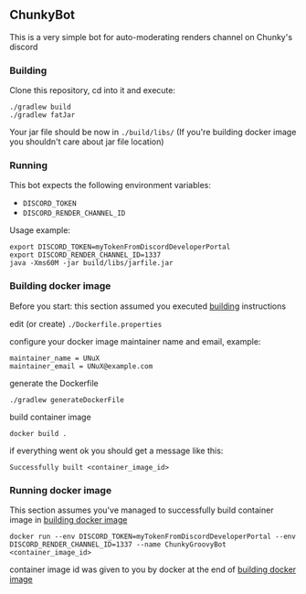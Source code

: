 ## ChunkyBot
This is a very simple bot for auto-moderating renders channel on Chunky's discord

### Building
Clone this repository, cd into it and execute:

```
./gradlew build
./gradlew fatJar
```

Your jar file should be now in `./build/libs/`
(If you're building docker image you shouldn't care about jar file location)

### Running
This bot expects the following environment variables:

- `DISCORD_TOKEN`
- `DISCORD_RENDER_CHANNEL_ID`

Usage example:
```
export DISCORD_TOKEN=myTokenFromDiscordDeveloperPortal
export DISCORD_RENDER_CHANNEL_ID=1337
java -Xms60M -jar build/libs/jarfile.jar
```

### Building docker image
Before you start: this section assumed you executed [building](#building) instructions

edit (or create) `./Dockerfile.properties`

configure your docker image maintainer name and email, example:
```
maintainer_name = UNuX
maintainer_email = UNuX@example.com
```
generate the Dockerfile
```
./gradlew generateDockerFile
```
build container image
```
docker build .
```

if everything went ok you should get a message like this:
```
Successfully built <container_image_id>
```

### Running docker image
This section assumes you've managed to successfully build container image in [building docker image](#building-docker-image)

```
docker run --env DISCORD_TOKEN=myTokenFromDiscordDeveloperPortal --env DISCORD_RENDER_CHANNEL_ID=1337 --name ChunkyGroovyBot <container_image_id>
```

container image id was given to you by docker at the end of [building docker image](#building-docker-image)
